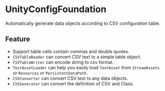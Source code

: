 # UnityConfigFoundation
Automatically generate data objects according to CSV configuration table.

## Feature
* Support table cells contain commas and double quotes.
* `CSVTableReader` can convert CSV text to a simple table object.
* `CSVTableWriter` can encode string to csv format.
* `TextAssetLoader` can help you easily load `TextAsset` from `StreamAssets` or `Resources` or `PersistentDataPath`.
* `CSVConverter` can convert CSV text to any data objects.
* `CVSGenerator` can convert the definition of CSV and Class.
